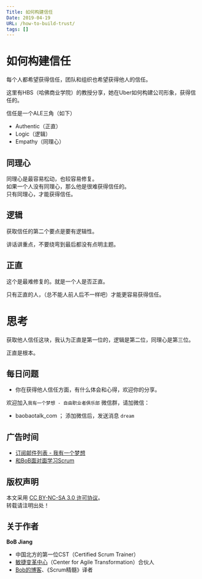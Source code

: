 ```yaml
---
Title: 如何构建信任
Date: 2019-04-19
URL: /how-to-build-trust/ 
tags: []
---
```


# 如何构建信任

每个人都希望获得信任，团队和组织也希望获得他人的信任。

这里有HBS（哈佛商业学院）的教授分享，她在Uber如何构建公司形象，获得信任的。

信任是一个ALE三角（如下）

- Authentic（正直）
- Logic（逻辑）
- Empathy（同理心）

## 同理心
同理心是最容易松动，也较容易修复。  
如果一个人没有同理心，那么他是很难获得信任的。  
只有同理心，才能获得信任。

## 逻辑
获取信任的第二个要点是要有逻辑性。

讲话讲重点，不要绕弯到最后都没有点明主题。

## 正直
这个是最难修复的。就是一个人是否正直。

只有正直的人，（总不能人前人后不一样吧）才能更容易获得信任。

# 思考
获取他人信任这块，我认为正直是第一位的，逻辑是第二位，同理心是第三位。

正直是根本。

## 每日问题
- 你在获得他人信任方面，有什么体会和心得，欢迎你的分享。

欢迎加入`我有一个梦想 - 自由职业者俱乐部` 微信群，请加微信：

- baobaotalk_com  ； 添加微信后，发送消息 `dream`

## 广告时间

- [订阅邮件列表 - 我有一个梦想](https://tinyletter.com/bobjiang)
- [和BoB面对面学习Scrum](https://appmopev1px9533.h5.xiaoeknow.com/homepage) 

## 版权声明

本文采用 [CC BY-NC-SA 3.0 许可协议](https://creativecommons.org/licenses/by-nc-sa/3.0/deed.zh)。  
转载请注明出处！

## 关于作者

**BoB Jiang**

- 中国北方的第一位CST（Certified Scrum Trainer）  
- [敏捷变革中心](https://www.c4at.cn/)（Center for Agile Transformation）合伙人  
- [Bob的博客](https://www.bobjiang.com)、《Scrum精髓》译者
